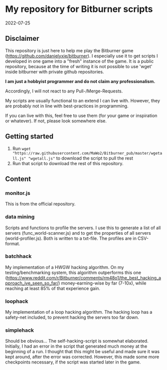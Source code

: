 # My repository for Bitburner scripts
2022-07-25

## Disclaimer
This repository is just here to help me play the Bitburner game (https://github.com/danielyxie/bitburner). I especially use it to get scripts I developed in one game into a "fresh" instance of the game. It is a public repository, because at the time of writing it is not possible to use 'wget' inside bitburner with private github repositories.

**I am just a hobbyist programmer and do not claim any professionalism.**

Accordingly, I will not react to any Pull-/Merge-Requests.

My scripts are usually functional to an extend I can live with. However, they are probably not in line with best-practices in programming.

If you can live with this, feel free to use them (for your game or inspiration or whatever). If not, please look somewhere else.

## Getting started
1) Run `wget "https://raw.githubusercontent.com/MaWo2/Bitburner_pub/master/wgetall.js" "wgetall.js"` to download the script to pull the rest
2) Run that script to download the rest of this repository.

## Content
### monitor.js
This is from the official repository.

### data mining
Scripts and functions to profile the servers. I use this to generate a list of all servers (func_world-scanner.js) and to get the properties of all servers (world-profiler.js). Both is written to a txt-file. The profiles are in CSV-format.

### batchhack
My implementation of a HWGW hacking algorithm.
On my testing/benchmarking system, this algorithm outperforms this one (https://www.reddit.com/r/Bitburner/comments/rm48o1/the_best_hacking_approach_ive_seen_so_far/) money-earning-wise by far (7-10x), while reaching at least 85% of that experience gain.

### loophack
My implementation of a loop hacking algorithm.
The hacking loop has a safety-net included, to prevent hacking the servers too far down.

### simplehack
Should be obvious...
The self-hacking-script is somewhat elaborated. Initially, I had an error in the script that generated much money at the beginning of a run. I thought that this might be useful and made sure it was kept around, after the error was corrected. However, this made some more checkpoints necessary, if the script was started later in the game.
